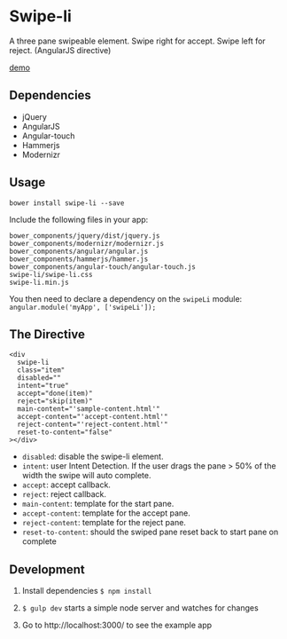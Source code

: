 Swipe-li
==============

A three pane swipeable element. Swipe right for accept. Swipe left for reject. (AngularJS directive)

[demo](http://winkerVSbecks.github.io/swipe-li)


## Dependencies

- jQuery
- AngularJS
- Angular-touch
- Hammerjs
- Modernizr

## Usage

`bower install swipe-li --save`

Include the following files in your app:

```
bower_components/jquery/dist/jquery.js
bower_components/modernizr/modernizr.js
bower_components/angular/angular.js
bower_components/hammerjs/hammer.js
bower_components/angular-touch/angular-touch.js
swipe-li/swipe-li.css
swipe-li.min.js
```

You then need to declare a dependency on the `swipeLi` module:
`angular.module('myApp', ['swipeLi']);`

## The Directive

```
<div
  swipe-li
  class="item"
  disabled=""
  intent="true"
  accept="done(item)"
  reject="skip(item)"
  main-content="'sample-content.html'"
  accept-content="'accept-content.html'"
  reject-content="'reject-content.html'"
  reset-to-content="false"
></div>
```

- `disabled`: disable the swipe-li element.
- `intent`: user Intent Detection. If the user drags the pane > 50% of the width the swipe will auto complete.
- `accept`: accept callback.
- `reject`: reject callback.
- `main-content`: template for the start pane.
- `accept-content`: template for the accept pane.
- `reject-content`: template for the reject pane.
- `reset-to-content`: should the swiped pane reset back to start pane on complete




## Development

1. Install dependencies `$ npm install`

2. `$ gulp dev` starts a simple node server and watches for changes

3. Go to http://localhost:3000/ to see the example app